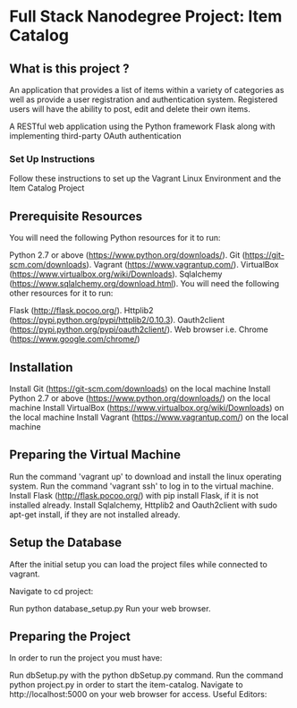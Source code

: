 # Full Stack Nanodegree Project: Item Catalog

## What is this project ?
An application that provides a list of items within a variety of categories as well as provide a user registration and authentication system. Registered users will have the ability to post, edit and delete their own items.

A RESTful web application using the Python framework Flask along with implementing third-party OAuth authentication

### Set Up Instructions
Follow these instructions to set up the Vagrant Linux Environment and the Item Catalog Project

## Prerequisite Resources
You will need the following Python resources for it to run:

Python 2.7 or above (https://www.python.org/downloads/).
Git (https://git-scm.com/downloads).
Vagrant (https://www.vagrantup.com/).
VirtualBox (https://www.virtualbox.org/wiki/Downloads).
Sqlalchemy (https://www.sqlalchemy.org/download.html).
You will need the following other resources for it to run:

Flask (http://flask.pocoo.org/).
Httplib2 (https://pypi.python.org/pypi/httplib2/0.10.3).
Oauth2client (https://pypi.python.org/pypi/oauth2client/).
Web browser i.e. Chrome (https://www.google.com/chrome/)

## Installation
Install Git (https://git-scm.com/downloads) on the local machine
Install Python 2.7 or above (https://www.python.org/downloads/) on the local machine
Install VirtualBox (https://www.virtualbox.org/wiki/Downloads) on the local machine
Install Vagrant (https://www.vagrantup.com/) on the local machine

## Preparing the Virtual Machine
Run the command 'vagrant up' to download and install the linux operating system.
Run the command 'vagrant ssh' to log in to the virtual machine.
Install Flask (http://flask.pocoo.org/) with pip install Flask, if it is not installed already.
Install Sqlalchemy, Httplib2 and Oauth2client with sudo apt-get install, if they are not installed already.

## Setup the Database
After the initial setup you can load the project files while connected to vagrant.

Navigate to cd project:


Run python database_setup.py
Run your web browser.


## Preparing the Project
In order to run the project you must have:


Run dbSetup.py with the python dbSetup.py command.
Run the command python project.py in order to start the item-catalog.
Navigate to http://localhost:5000 on your web browser for access.
Useful Editors:
